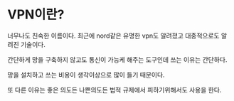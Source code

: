 # VPN이란?
너무나도 친숙한 이름이다. 최근에 nord같은 유명한 vpn도 알려졌고 대중적으로도 알려진 기술이다.

간단하게 망을 구축하지 않고도 통신이 가능케 해주는 도구인데 쓰는 이유는 간단하다.

망을 설치하고 쓰는 비용이 생각이상으로 많이 들기 때문이다. 

또 다른 이유는 좋은 의도든 나쁜의도든 법적 규제에서 피하기위해서도 사용을 한다.

